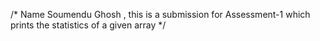 /* Name Soumendu Ghosh , this is a submission for Assessment-1 which prints the statistics of a given array */
